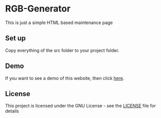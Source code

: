 # RGB-Generator

This is just a simple HTML based maintenance page

## Set up

Copy everything of the src folder to your project folder.

## Demo

If you want to see a demo of this website, then click [here](https://realeaz.de/rgb/).

## License

This project is licensed under the GNU License - see the [LICENSE](LICENSE) file for details